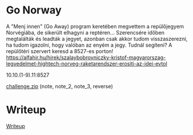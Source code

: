 # Go Norway

A "Menj innen" (Go Away) program keretében megvettem a repülőjegyem Norvégiába, de sikerült elhagyni a reptéren... Szerencsére időben megtalálták és leadták a jegyet, azonban csak akkor tudom visszaszerezni, ha tudom igazolni, hogy valóban az enyém a jegy. Tudnál segíteni? A repülőtéri szervert keresd a 8527-es porton!
https://alfahir.hu/hirek/szalaybobrovniczky-kristof-magyarorszag-legvedelmet-hightech-norveg-raketarendszer-erositi-az-idei-evtol 

10.10.(1-9).11:8527

[challenge.zip](files/challenge.zip) (note, note_2, note_3, reverse)

# Writeup

[Writeup](WRITEUP.md)
